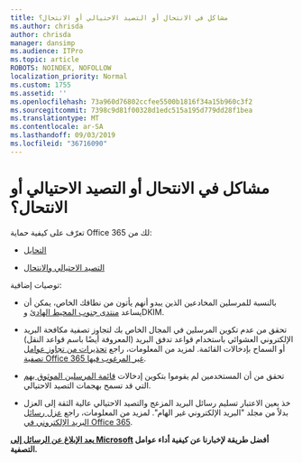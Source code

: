 ```yaml
---
title: مشاكل في الانتحال أو التصيد الاحتيالي أو الانتحال؟
ms.author: chrisda
author: chrisda
manager: dansimp
ms.audience: ITPro
ms.topic: article
ROBOTS: NOINDEX, NOFOLLOW
localization_priority: Normal
ms.custom: 1755
ms.assetid: ''
ms.openlocfilehash: 73a960d76802ccfee5500b1816f34a15b960c3f2
ms.sourcegitcommit: 7398c9d81f00328d1edc515a195d779dd28f1bea
ms.translationtype: MT
ms.contentlocale: ar-SA
ms.lasthandoff: 09/03/2019
ms.locfileid: "36716090"
---
```

# <a name="issues-with-spoofing-phishing-or-impersonation"></a>مشاكل في الانتحال أو التصيد الاحتيالي أو الانتحال؟

تعرّف على كيفية حماية Office 365 لك من:

- [التحايل](https://docs.microsoft.com/office365/securitycompliance/anti-spoofing-protection)

- [التصيد الاحتيالي والانتحال](https://docs.microsoft.com/office365/securitycompliance/atp-anti-phishing)

توصيات إضافية:

- بالنسبة للمرسلين المخادعين الذين يبدو أنهم يأتون من نطاقك الخاص، يمكن أن يساعد [منتدى جنوب المحيط الهادئ](https://docs.microsoft.com/office365/securitycompliance/set-up-spf-in-office-365-to-help-prevent-spoofing) وDKIM. [](https://docs.microsoft.com/office365/securitycompliance/use-dkim-to-validate-outbound-email)

- تحقق من عدم تكوين المرسلين في المجال الخاص بك لتجاوز تصفية مكافحة البريد الإلكتروني العشوائي باستخدام قواعد تدفق البريد (المعروفة أيضًا باسم قواعد النقل) أو السماح بإدخالات القائمة. لمزيد من المعلومات، راجع [تحذيرات من تجاوز عوامل تصفية Office 365 غير المرغوب فيها](https://docs.microsoft.com/exchange/troubleshoot/antispam/cautions-against-bypassing-spam-filters).

- تحقق من أن المستخدمين لم يقوموا بتكوين إدخالات [قائمة المرسلين الموثوق بهم](https://support.office.com/article/BE1BAEA0-BEAB-4A30-B968-9004332336CE) التي قد تسمح بهجمات التصيد الاحتيالي.

- خذ بعين الاعتبار تسليم رسائل البريد المزعج والتصيد الاحتيالي عالية الثقة إلى العزل بدلاً من مجلد "البريد الإلكتروني غير الهام". لمزيد من المعلومات، راجع [عزل رسائل البريد الإلكتروني في Office 365](https://docs.microsoft.com/office365/securitycompliance/quarantine-email-messages).

**[يعد الإبلاغ عن الرسائل إلى Microsoft](https://support.office.com/article/b5caa9f1-cdf3-4443-af8c-ff724ea719d2) أفضل طريقة لإخبارنا عن كيفية أداء عوامل التصفية.**
